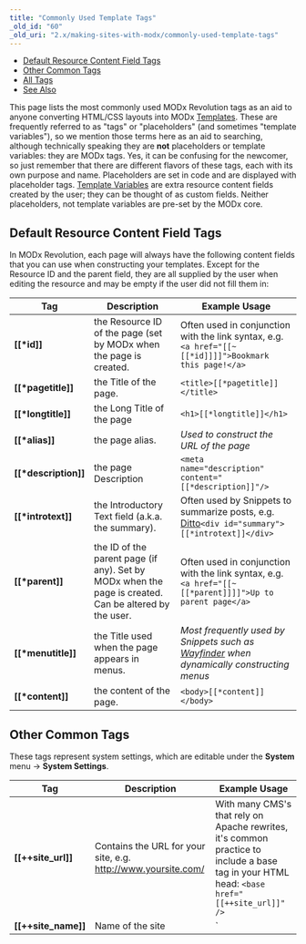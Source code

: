```yaml
---
title: "Commonly Used Template Tags"
_old_id: "60"
_old_uri: "2.x/making-sites-with-modx/commonly-used-template-tags"
---
```


- [Default Resource Content Field Tags](#CommonlyUsedTemplateTags-DefaultResourceContentFieldTags)
- [Other Common Tags](#CommonlyUsedTemplateTags-OtherCommonTags)
- [All Tags](#CommonlyUsedTemplateTags-AllTags)
- [See Also](#CommonlyUsedTemplateTags-SeeAlso)



 This page lists the most commonly used MODx Revolution tags as an aid to anyone converting HTML/CSS layouts into MODx [Templates](making-sites-with-modx/structuring-your-site/templates "Templates"). These are frequently referred to as "tags" or "placeholders" (and sometimes "template variables"), so we mention those terms here as an aid to searching, although technically speaking they are **not** placeholders or template variables: they are MODx tags. Yes, it can be confusing for the newcomer, so just remember that there are different flavors of these tags, each with its own purpose and name. Placeholders are set in code and are displayed with placeholder tags. [Template Variables](making-sites-with-modx/customizing-content/template-variables "Template Variables") are extra resource content fields created by the user; they can be thought of as custom fields. Neither placeholders, not template variables are pre-set by the MODx core.

##  Default Resource Content Field Tags 

 In MODx Revolution, each page will always have the following content fields that you can use when constructing your templates. Except for the Resource ID and the parent field, they are all supplied by the user when editing the resource and may be empty if the user did not fill them in:

| Tag | Description | Example Usage |
|-----|-------------|---------------|
| **\[\[\*id\]\]** | the Resource ID of the page (set by MODx when the page is created. | Often used in conjunction with the link syntax, e.g. `<a href="[[~[[*id]]]]">Bookmark this page!</a>` |
| **\[\[\*pagetitle\]\]** | the Title of the page. | `<title>[[*pagetitle]]</title>` |
| **\[\[\*longtitle\]\]** | the Long Title of the page | `<h1>[[*longtitle]]</h1>` |
| **\[\[\*alias\]\]** | the page alias. | _Used to construct the URL of the page_ |
| **\[\[\*description\]\]** | the page Description | `<meta name="description" content="[[*description]]"/>` |
| **\[\[\*introtext\]\]** | the Introductory Text field (a.k.a. the summary). | Often used by Snippets to summarize posts, e.g. [Ditto](/extras/evo/ditto "Ditto")`<div id="summary">[[*introtext]]</div>` |
| **\[\[\*parent\]\]** | the ID of the parent page (if any). Set by MODx when the page is created. Can be altered by the user. | Often used in conjunction with the link syntax, e.g. `<a href="[[~[[*parent]]]]">Up to parent page</a>` |
| **\[\[\*menutitle\]\]** | the Title used when the page appears in menus. | _Most frequently used by Snippets such as_ _[Wayfinder](/extras/evo/wayfinder "Wayfinder")_ _when dynamically constructing menus_ |
| **\[\[\*content\]\]** | the content of the page. | `<body>[[*content]]</body>` |

##  Other Common Tags 

 These tags represent system settings, which are editable under the **System** menu -> **System Settings**.

| Tag | Description | Example Usage |
|-----|-------------|---------------|
| **\[\[++site\_url\]\]** | Contains the URL for your site, e.g. <http://www.yoursite.com/> | With many CMS's that rely on Apache rewrites, it's common practice to include a base tag in your HTML head: `<base href="[[++site_url]]" />` |
| **\[\[++site\_name\]\]** | Name of the site | `<title>[[++site_name]] | [[*pagetitle]]</title>` |
| **\[\[++site\_start\]\]** | Contains the ID of the page designated as your "home" page. | Often used in conjunction with the link syntax, e.g. `<a id="logo" href="[[~[[++site_start]]]]">Home</a>` |
| **\[\[$chunk\]\]** | This references a chunk by name. Chunks are any bit of reusable content. | Common chunks might be for _header_ or _footer_ |
| **\[\[~link\]\]** | Use this syntax to build links to pages by referencing their unique id (visible in parentheses next to the page's name in the resource tree). These links will not break if pages are moved or renamed. You can change the generated scheme of the link by passing the &scheme parameter (see [link\_tag\_scheme](administering-your-site/settings/system-settings/link_tag_scheme)) | `<a id="logo" href="[[~1]]">Home</a>` |
| **\[\[%translated\_message\]\]** | Use lexicon tags to localize messages. | \[\[!%setting\_emailsender? &topic=`setting` &namespace=`core` &language=`en`\]\] |

##  All Tags 

 As you increase your understanding of how MODx templates work, you'll want to have at your disposal the complete list of available content fields. Here is the complete list of all tags, gleaned from this [blog post](http://modxcms.com/forums/index.php/topic,63481.0/topicseen.html).

| Tag | Data Type | Description | Example Usage |
|-----|-----------|-------------|---------------|
| **\[\[\*alias\]\]** | text | Alias | Normally, you will use the _id_ to generate the URL, e.g. `<a href="[[~[[*id]]]]">Click Here!</a>`, but this lets you print out the alias parameter. |
| **\[\[\*cacheable\]\]** | int 0/1 | Cacheable |  |
| **\[\[\*class\_key\]\]** | int | Class Key of the Resource, e.g. _modDocument_ |  |
| **\[\[\*content\]\]** | text | Resource Content |  |
| **\[\[\*content\_type\]\]** | int | Content Type |  |
| **\[\[\*createdon\]\]** | date | Created On date, e.g. _2011-04-14 20:40:50_, often used in conjunction with the _strtotime_ output filter | `[[*createdon:strtotime:date=`%a %b %e, %Y`]]` See [Date Formats](making-sites-with-modx/commonly-used-template-tags/date-formats "Date Formats"). |
| **\[\[\*createdby\]\]** | int | Created By User ID Number |  |
| **\[\[\*deleted\]\]** | int 0/1 | Deleted |  |
| **\[\[\*deletedby\]\]** | int | Deleted By User ID Number |  |
| **\[\[\*deletedon\]\]** | date | Date of Deletions | `[[*deletedon:strtotime:date=`%a %b %e, %Y`]]` See [Date Formats](making-sites-with-modx/commonly-used-template-tags/date-formats "Date Formats"). |
| **\[\[\*description\]\]** | text | Description |  |
| **\[\[\*editedon\]\]** | date | Edited On date, e.g. _2011-04-18 09:06:08_ | `[[*editedon:strtotime:date=`%a %b %e, %Y`]]` See [Date Formats](making-sites-with-modx/commonly-used-template-tags/date-formats "Date Formats"). |
| **\[\[\*editedby\]\]** | int | Edited By User ID number |  |
| **\[\[\*hidemenu\]\]** | int 0/1 | Hide From Menus; this attribute is read by many Snippets, e.g. WayFinder |  |
| **\[\[\*id\]\]** | int | Resource ID | Used frequently to generate links to this page. |
| **\[\[\*introtext\]\]** | text | Summary |  |
| **\[\[\*isfolder\]\]** | int 0/1 | Container |  |
| **\[\[\*link\_attributes\]\]** | text | Link attributes; these are inserted automatically when you use the \[\[~123\]\] syntax |  |
| **\[\[\*longtitle\]\]** | text | Long Title |  |
| **\[\[\*menuindex\]\]** | int | Menu Index |  |
| **\[\[\*menutitle\]\]** | text | Menu Title |  |
| **\[\[\*pagetitle\]\]** | text | Page Title |  |
| **\[\[\*parent\]\]** | int | Parent Resource |  |
| **\[\[\*pub\_date\]\]** | date ---Publish Date |  |
| **\[\[\*published\]\]** | int 0/1 | Published |  |
| **\[\[\*publishedby\]\]** | int | Published By User ID Number |  |
| **\[\[\*publishedon\]\]** | date | Published On | `[[*publishedon:strtotime:date=`%a %b %e, %Y`]]` See [Date Formats](making-sites-with-modx/commonly-used-template-tags/date-formats "Date Formats"). |
| **\[\[\*richtext\]\]** | int 0/1 | Rich Text |
| **\[\[\*searchable\]\]** | int 0/1 | Searchable |  |
| **\[\[\*template\]\]** | int | Template ID number |  |
| **\[\[\*unpub\_date\]\]** | date – Unpublish Date | `[[*unpub_date:strtotime:date=`%a %b %e, %Y`]]` See [Date Formats](making-sites-with-modx/commonly-used-template-tags/date-formats "Date Formats"). |
| **\[\[\*uri\_override\]\]** | int 0/1 | Freeze URI |  |
| **\[\[\*uri\]\]** | string | URI |  |

 Just to clarify on pub\_date – it's only set when the user sets a future date for publication in the Publish On field. And when the doc is actually published, it's zeroed out.  The publishedon field always contains the most recent date that the resource changed form unpublished to published (or the date a new doc was saved with Publish checked).



##  See Also 

- [Date Formats](making-sites-with-modx/commonly-used-template-tags/date-formats "Date Formats") : shows how to format date fields.

1. [Resources](making-sites-with-modx/structuring-your-site/resources)
  1. [Content Types](making-sites-with-modx/structuring-your-site/resources/content-types)
  2. [Named Anchor](making-sites-with-modx/structuring-your-site/resources/named-anchor)
  3. [Static Resource](making-sites-with-modx/structuring-your-site/resources/static-resource)
  4. [Symlink](making-sites-with-modx/structuring-your-site/resources/symlink)
      1. [Using Resource Symlinks](making-sites-with-modx/structuring-your-site/resources/symlink/using-resource-symlinks)
  5. [Weblink](making-sites-with-modx/structuring-your-site/resources/weblink)
2. [Templates](making-sites-with-modx/structuring-your-site/templates)
3. [Chunks](making-sites-with-modx/structuring-your-site/chunks)
4. [Using Snippets](making-sites-with-modx/structuring-your-site/using-snippets)